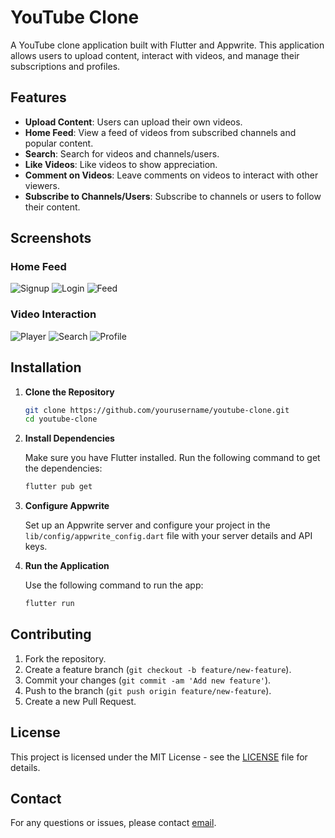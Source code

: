 # YouTube Clone

A YouTube clone application built with Flutter and Appwrite. This application allows users to upload content, interact with videos, and manage their subscriptions and profiles.

## Features

- **Upload Content**: Users can upload their own videos.
- **Home Feed**: View a feed of videos from subscribed channels and popular content.
- **Search**: Search for videos and channels/users.
- **Like Videos**: Like videos to show appreciation.
- **Comment on Videos**: Leave comments on videos to interact with other viewers.
- **Subscribe to Channels/Users**: Subscribe to channels or users to follow their content.

## Screenshots

### Home Feed

![Signup](https://github.com/arifqayoom39/Youtube/blob/main/assets/signup.jpeg)
![Login](https://github.com/arifqayoom39/Youtube/blob/main/assets/login.jpeg)
![Feed](path/to/home_feed_screenshot3.png)

### Video Interaction

![Player](https://github.com/arifqayoom39/Youtube/blob/main/assets/player.jpeg)
![Search](https://github.com/arifqayoom39/Youtube/blob/main/assets/search.jpeg)
![Profile](https://github.com/arifqayoom39/Youtube/blob/main/assets/userprofile.jpeg)

## Installation

1. **Clone the Repository**

   ```bash
   git clone https://github.com/yourusername/youtube-clone.git
   cd youtube-clone
   ```

2. **Install Dependencies**

   Make sure you have Flutter installed. Run the following command to get the dependencies:

   ```bash
   flutter pub get
   ```

3. **Configure Appwrite**

   Set up an Appwrite server and configure your project in the `lib/config/appwrite_config.dart` file with your server details and API keys.

4. **Run the Application**

   Use the following command to run the app:

   ```bash
   flutter run
   ```

## Contributing

1. Fork the repository.
2. Create a feature branch (`git checkout -b feature/new-feature`).
3. Commit your changes (`git commit -am 'Add new feature'`).
4. Push to the branch (`git push origin feature/new-feature`).
5. Create a new Pull Request.

## License

This project is licensed under the MIT License - see the [LICENSE](LICENSE) file for details.

## Contact

For any questions or issues, please contact [email](arifqayoom39@gmail.com).

